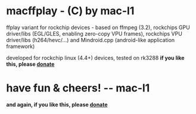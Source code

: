 # macffplay - (C) by mac-l1
ffplay variant for rockchip devices - based on ffmpeg (3.2), rockchips GPU driver/libs (EGL/GLES, enabling zero-copy VPU frames), rockchips VPU driver/libs (h264/hevc/...) and Mindroid.cpp (android-like application framework)

developed for rockchip linux (4.4+) devices, tested on rk3288
**if you like this, please [donate]( https://www.paypal.com/cgi-bin/webscr?cmd=_donations&business=KKWC6YE6G5EZU&item_name=mac_l1&item_number=mac_l1)**


# have fun & cheers! -- mac-l1
**and again, if you like this, please [donate]( https://www.paypal.com/cgi-bin/webscr?cmd=_donations&business=KKWC6YE6G5EZU&item_name=mac_l1&item_number=mac_l1)**

